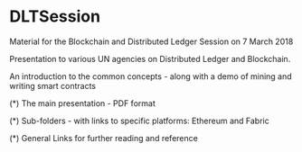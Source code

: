 # DLTSession
Material for the Blockchain and Distributed Ledger Session on 7 March 2018

Presentation to various UN agencies on Distributed Ledger and Blockchain.

An introduction to the common concepts - along with a demo of mining and writing smart contracts

(*) The main presentation - PDF format

(*) Sub-folders - with links to specific platforms: Ethereum and Fabric

(*) General Links for further reading and reference
